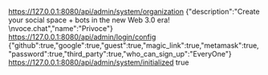 https://127.0.0.1:8080/api/admin/system/organization
{"description":"Create your social space + bots in the new Web 3.0 era! \nvoce.chat","name":"Privoce"}
https://127.0.0.1:8080/api/admin/login/config
{"github":true,"google":true,"guest":true,"magic_link":true,"metamask":true,"password":true,"third_party":true,"who_can_sign_up":"EveryOne"}
https://127.0.0.1:8080/api/admin/system/initialized
true